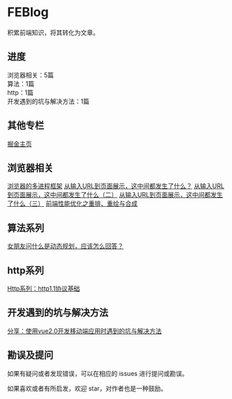 # FEBlog
积累前端知识，将其转化为文章。

## 进度
浏览器相关：5篇  
算法：1篇  
http：1篇  
开发遇到的坑与解决方法：1篇

## 其他专栏
[掘金主页](https://juejin.im/user/5c6b66e9e51d4539a642640c)

## 浏览器相关
[浏览器的多进程框架]()
[从输入URL到页面展示，这中间都发生了什么？]()
[从输入URL到页面展示，这中间都发生了什么（二）]()
[从输入URL到页面展示，这中间都发生了什么（三）]()
[前端性能优化之重排、重绘与合成]()

## 算法系列
[女朋友问什么是动态规划，应该怎么回答？]()

## http系列
[Http系列：http1.1协议基础]()

## 开发遇到的坑与解决方法
[分享：使用vue2.0开发移动端应用时遇到的坑与解决方法]()

## 勘误及提问

如果有疑问或者发现错误，可以在相应的 issues 进行提问或勘误。

如果喜欢或者有所启发，欢迎 star，对作者也是一种鼓励。
